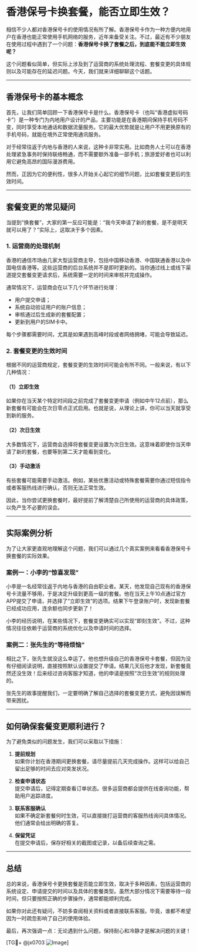 # 香港保号卡换套餐，能否立即生效？

相信不少人都对香港保号卡的使用情况有所了解。香港保号卡作为一种方便内地用户在香港也能正常使用手机网络的服务，近年来备受关注。不过，最近有不少朋友在使用过程中遇到了一个问题：**香港保号卡换了套餐之后，到底能不能立即生效呢？**

这个问题看似简单，但实际上涉及到了运营商的系统处理流程、套餐变更的具体规则以及可能存在的延迟问题。今天，我们就来详细聊聊这个话题。

---

## 香港保号卡的基本概念

首先，让我们简单回顾一下香港保号卡是什么。香港保号卡（也叫“香港虚拟号码卡”）是一种专门为内地用户设计的产品，主要功能是在香港期间保持手机号码不变，同时享受本地通话和数据流量服务。它的最大优势就是让用户不用更换原有的手机号码，就能在境外正常使用通讯服务。

对于经常往返于内地与香港的人来说，这种卡非常实用。比如商务人士可以在香港处理紧急事务时保持联络畅通，而不需要额外准备一部手机；旅游爱好者也可以利用它避免高昂的国际漫游费用。

然而，正因为它的便利性，很多人开始关心起它的细节问题，比如套餐变更后的生效时间。

---

## 套餐变更的常见疑问

当提到“换套餐”，大家的第一反应可能是：“我今天申请了新的套餐，是不是明天就可以用了？”实际上，这取决于多个因素。

### 1. **运营商的处理机制**
香港的通信市场由几家大型运营商主导，包括中国移动香港、中国联通香港以及中国电信香港等。这些运营商的后台系统并不是即时更新的。当你通过线上或线下渠道提交套餐变更请求后，系统需要一定的时间来审核并完成操作。

通常情况下，运营商会在以下几个环节进行处理：
- 用户提交申请；
- 系统自动验证用户的账户信息；
- 审核通过后生成新的套餐配置；
- 更新到用户的SIM卡中。

每个步骤都需要时间，尤其是如果遇到高峰时段或者网络拥堵，可能会导致延迟。

### 2. **套餐变更的生效时间**
根据不同的运营商规定，套餐变更的生效时间可能会有所不同。一般来说，有以下几种情况：

#### （1）立即生效
如果你在当天某个特定时间段之前完成了套餐变更申请（例如中午12点前），那么新套餐有可能会在次日零点正式启用。也就是说，从理论上讲，你可以当天就享受到新的服务。

#### （2）次日生效
大多数情况下，运营商会选择将套餐变更设置为次日生效。这意味着即使你当天申请了新的套餐，也要等到第二天才能看到变化。

#### （3）手动激活
有些套餐可能需要手动激活。例如，某些优惠活动或特殊套餐需要你通过短信指令或者客服热线进行确认，否则无法正常生效。

因此，当你尝试更换套餐时，最好提前了解清楚自己所使用的运营商的具体政策，以免产生不必要的误会。

---

## 实际案例分析

为了让大家更直观地理解这个问题，我们可以通过几个真实案例来看看香港保号卡换套餐的实际效果。

### 案例一：小李的“惊喜发现”
小李是一名经常往返于内地与香港的自由职业者。某天，他发现自己现有的香港保号卡流量不够用，于是决定升级到更高一级的套餐。他在当天上午10点通过官方APP提交了申请，并选择了“立即生效”的选项。结果下午登录账户时，发现新套餐已经成功应用，连余额也同步更新了！

小李的经历说明，在某些情况下，套餐变更确实可以实现“即刻生效”。不过，这种情况往往依赖于运营商的系统优化以及申请时间的选择。

### 案例二：张先生的“等待烦恼”
相比之下，张先生就没这么幸运了。他也想升级自己的香港保号卡套餐，但因为没有仔细阅读说明，直接按照默认设置提交了申请。结果几天后他才发现，新套餐竟然还没生效！后来经过咨询客服才知道，他的申请是按照“次日生效”的规则处理的。

张先生的故事提醒我们，一定要明确了解自己选择的套餐变更方式，避免因误解而带来困扰。

---

## 如何确保套餐变更顺利进行？

为了避免类似的问题发生，我们可以采取以下措施：

1. **提前规划**  
   如果你计划在香港期间更换套餐，请尽量提前几天完成操作。这样可以给自己留出足够的时间去应对突发状况。

2. **检查申请状态**  
   提交申请后，记得定期查看订单状态。很多运营商都会提供在线查询功能，帮助用户追踪进度。

3. **联系客服确认**  
   如果不确定新套餐何时生效，可以直接拨打运营商的客服热线询问具体情况。他们通常会给出明确的答复。

4. **保留凭证**  
   在提交申请后，保存好相关的截图或记录，以备后续查询之需。

---

## 总结

总的来说，香港保号卡更换套餐是否能立即生效，取决于多种因素，包括运营商的系统设定、申请提交的时间以及具体的套餐类型。虽然大部分情况下需要等待一段时间，但只要按照正确的步骤操作，通常都能顺利完成。

如果你对此还有疑问，不妨多查阅相关资料或者直接联系客服。毕竟，谁都不希望因为一时疏忽影响了自己的使用体验。

最后，再次强调一点：无论遇到什么问题，保持耐心和冷静才是解决问题的关键！

[TG💪+ @jx0703 ![Image](https://github.com/user-attachments/assets/dbca1d08-cadb-493c-b0ec-ad6f7a83f270)]